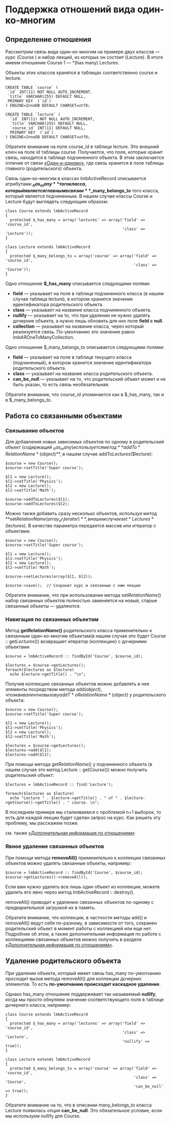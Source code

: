 # Поддержка отношений вида один-ко-многим
## Определение отношения
Рассмотрим связь вида один-ко-многим на примере двух классов — курс (Course ) и набор лекций, из которых он состоит (Lecture). В итоге имеем отношение Course 1 — *(has many) Lectures.

Объекты этих классов хранятся в таблицах соответственно course и lecture:

    CREATE TABLE `course` (
     `id` INT(11) NOT NULL AUTO_INCREMENT,
     `title` VARCHAR(255) DEFAULT NULL,
     PRIMARY KEY  (`id`)
    ) ENGINE=InnoDB DEFAULT CHARSET=utf8;
 
    CREATE TABLE `lecture` (
      `id` INT(11) NOT NULL AUTO_INCREMENT,
      `title` VARCHAR(255) DEFAULT NULL,
      `course_id` INT(11) DEFAULT NULL,
      PRIMARY KEY  (`id`)
    ) ENGINE=InnoDB DEFAULT CHARSET=utf8;

Обратите внимание на поле course_id в таблице lecture. Это внешний ключ на поле id таблицы course. Получается, что поле, которые хранит связь, находится в таблице подчиненного объекта. В этом заключается отличие от связи [«Один-к-одному»](./one_to_one.md), где связь хранится в поле таблицы главного (родительского) объекта.

Связь один-ко-многим в классах lmbActiveRecord описывается атрибутами **$_has_many** того класса, который является главным в связи и **$_many_belongs_to** того класса, который является подчиненным. В нашем случае классы Course и Lecture будут выглядеть следующим образом:

    class Course extends lmbActiveRecord
    {
      protected $_has_many = array('lectures' => array('field' => 'course_id',
                                                       'class' => 'Lecture'));
    }
 
    class Lecture extends lmbActiveRecord
    {
      protected $_many_belongs_to = array('course' => array('field' => 'course_id',
                                                            'class' => 'Course'));
    }

Одно отношение **$_has_many** описывается следующими полями:

* **field** — указывает на поле в таблице подчиненного класса (в нашем случае таблица lecture), в котором хранится значение идентификатора родительского объекта.
* **class** — указывает на название класса подчиненного объекта.
* **nullify** — указывает на то, что при удалении не нужно удалять дочерние объекта, а нужно лишь обновить для них поле **field** в **null**.
* **collection** — указывает на название класса, через который реализуется связь. По-умолчанию это значение равно lmbAROneToManyCollection.

Одно отношение $_many_belongs_to описывается следующими полями:

* **field** — указывает на поле в таблице текущего класса (подчиненный), в котором хранится значение идентификатора родительского объекта.
* **class** — указывает на название класса родительского объекта.
* **can_be_null** — указывает на то, что родительский объект может и не быть указан, то есть связь необязательная.

Обратите внимание, что course_id упоминается как в $_has_many, так и в $_many_belongs_to.

## Работа со связанными объектами
### Связывание объектов
Для добавления новых зависимых объектов по одному в родительский объект (содержащий $_has_many) используется метод **addTo*RelationName*($object)**, в нашем случае addTo*Lectures*($lecture):

    $course = new Course();
    $course->setTitle('Super course');
 
    $l1 = new Lecture();
    $l1->setTitle('Physics');
    $l2 = new Lecture();
    $l2->setTitle('Math');
 
    $course->addToLectures($l1);
    $course->addToLectures($l2);

Можно также добавить сразу несколько объектов, используя метод **set*RelationName*($array_or_iterator)**, в нашем случае set*Lectures*($lectures). В качестве параметра передается массив или итератор с объектами.

    $course = new Course();
    $course->setTitle('Super course');
 
    $l1 = new Lecture();
    $l1->setTitle('Physics');
    $l2 = new Lecture();
    $l2->setTitle('Math');
 
    $course->setLectures(array($l1, $l2));
 
    $course->save();  // Сохранит курс и связанные с ним лекции

Обратите внимание, что при использовании метода set*RelationName*() набор связанных объектов полностью заменяется на новый, старые связанные объекты — удаляются.

### Навигация по связанных объектам
Метод **get*RelationName*()** родительского класса применительно к связанным один-ко-многим объектам(в нашем случае это будет Course :: get*Lectures*()) возвращает итератор (коллекцию) с дочерними объектами

    $course = lmbActiveRecord :: findById('Course', $course_id);
 
    $lectures = $course->getLectures();
    foreach($lectures as $lecture)
      echo $lecture->getTitle() . "\n";

Получив коллекцию связанных объектов можно добавлять в нее элементы посредством метода add($object), что эквивалентно вызову addT*oRelationName*($object) у родительского объекта:

    $course = new Course();
    $course->setTitle('Super course');
 
    $l1 = new Lecture();
    $l1->setTitle('Physics');
    $l2 = new Lecture();
    $l2->setTitle('Math');
 
    $lectures = $course->getLectures();
    $lectures->add($l1);
    $lectures->add($l2);

При помощи метода get*RelationName*() у подчиненного объекта (в нашем случае это метод Lecture :: get*Course*()) можно получить родительский объект:

    $lectures = lmbActiveRecord :: find('Lecture');
 
    foreach($lectures as $lecture)
      echo "Lecture " . $lecture->getTitle() . " of " . $lecture->getCourse()->getTitle() . " course. \n";

В последнем примере мы сталкиваемся с проблемой n+1 выборок, то есть для каждой лекции будет сделан запрос на курс. Как решить эту проблему, мы расскажем позже.

см. также [«Дополнительная информация по отношениям»](./more_on_relations.md)

### Явное удаление связанных объектов
При помощи метода **removeAll()** применительно к коллекции связанных объектов можно удалять связанные объекты, например:

    $course = lmbActiveRecord :: findById('Course', $course_id);
    $course->getLectures()->removeAll();

Если вам нужно удалить все лишь один объект из коллекции, можете удалить его явно через метод lmbActiveRecord :: destroy().

removeAll() приводит к удалению связанных объектов по-одному с предварительной загрузкой их в память.

Обратите внимание, что коллекции, в частности методы add() и removeAll() ведут себя по-разному, в зависимости от того, сохранен родительский объект в момент работы с коллекцией или еще нет. Подробнее об этом, а также дополнительная информация по работе с коллекциями связанных объектов можно получить в разделе [«Дополнительная информация по отношениям»](./more_on_relations.md).
 
## Удаление родительского объекта
При удалении объекта, который имеет связь has_many по-умолчанию просходит вызов метода removeAll() для коллекции дочерних элементов. То есть **по-умолчанию происходит каскадное удаление**.

Однако has_many отношение поддерживает так называемый **nullify**, когда мы просто обнуляем значение соответствующего поля в таблице дочернего класса, например:

    class Course extends lmbActiveRecord
    {
      protected $_has_many = array('lectures' => array('field' => 'course_id',
                                                       'class' => 'Lecture',
                                                       'nullify' => true));
    }
 
    class Lecture extends lmbActiveRecord
    {
      protected $_many_belongs_to = array('course' => array('field' => 'course_id',
                                                            'class' => 'Course',
                                                            'can_be_null' => true));
    }

Обратите внимание на то, что в описании many_belongs_to класса Lecture появилась опция **can_be_null**. Это обязательное условие, если мы используем nullify для Course.
